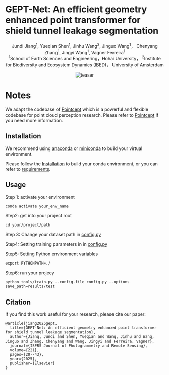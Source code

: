 # GEPT-Net: An efficient geometry enhanced point transformer for shield tunnel leakage segmentation
<div align="center">
Jundi Jiang</a><sup>1</sup>, Yueqian Shen</a><sup>1</sup>, Jinhu Wang</a><sup>2</sup>, Jinguo Wang</a><sup>1</sup>， Chenyang Zhang</a><sup>1</sup>, Jingyi Wang</a><sup>1</sup>, Vagner Ferreira</a><sup>1</sup>

<div align="center">
</a><sup>1</sup>School of Earth Sciences and Engineering，Hohai University， </a><sup>2</sup>Institute for Biodiversity and Ecosystem Dynamics (IBED)， University of Amsterdam

![teaser](./doc/GEPT-Net.png)

<div align="left">

# Notes 	
<div align="left">
  
We adapt the codebase of [Pointcept](https://github.com/Pointcept/Pointcept) which  is a powerful and flexible codebase for point cloud perception research. Please refer to [Pointcept](https://github.com/Pointcept/Pointcept) if you need more information.

## Installation
We recommend using [anaconda](https://www.anaconda.com/) or [miniconda](https://docs.anaconda.com/miniconda/) to build your virtual environment.

Please follow the [Installation](https://github.com/Pointcept/Pointcept/tree/main#installation) to build your conda environment, or you can refer to [requirements](./requirements.txt).

## Usage
Step 1: activate your environment
```
conda activate your_env_name
```
Step2: get into your project root
```
cd your/project/path
```
Step 3: Change your dataset path in [config.py](https://github.com/jdjiang312/GEPT-Net/blob/3f6f1d7c671f322ccce63de34dccf6864c6a8760/config.py#L71)

Step4: Setting training parameters in in [config.py](https://github.com/jdjiang312/GEPT-Net/blob/3f6f1d7c671f322ccce63de34dccf6864c6a8760/config.py)

Step5: Setting Python environment variables
```
export PYTHONPATH=./
```
Step6: run your projecy
```
python tools/train.py --config-file config.py --options save_path=results/test
```

## Citation
If you find this work useful for your research, please cite our paper:
```
@article{jiang2025gept,
  title={GEPT-Net: An efficient geometry enhanced point transformer for shield tunnel leakage segmentation},
  author={Jiang, Jundi and Shen, Yueqian and Wang, Jinhu and Wang, Jinguo and Zhang, Chenyang and Wang, Jingyi and Ferreira, Vagner},
  journal={ISPRS Journal of Photogrammetry and Remote Sensing},
  volume={221},
  pages={20--43},
  year={2025},
  publisher={Elsevier}
}
```
